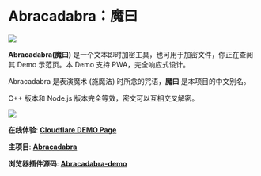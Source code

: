# Abracadabra：魔曰

[<img src="https://img.shields.io/badge/license-AIPL%201.1-yellow"/>](LICENSE.md)

**Abracadabra(魔曰)** 是一个文本即时加密工具，也可用于加密文件，你正在查阅其 Demo 示范页。本 Demo 支持 PWA，完全响应式设计。

Abracadabra 是表演魔术 (施魔法) 时所念的咒语，**魔曰** 是本项目的中文别名。

C++ 版本和 Node.js 版本完全等效，密文可以互相交叉解密。

<a href="https://chrome.google.com/webstore/detail/jgmlgdoefnmlealmfmhjhnoiejaifpko">
<img src="https://github.com/user-attachments/assets/9d2a3518-eb92-4c52-9191-098d1abdd399">
</a>

**在线体验**: [**Cloudflare DEMO Page**](https://abracadabra-demo.pages.dev/)

**主项目**: [**Abracadabra**](https://github.com/SheepChef/Abracadabra/)

**浏览器插件源码**: [**Abracadabra-demo**](https://github.com/SheepChef/Abracadabra_demo/tree/crx)
